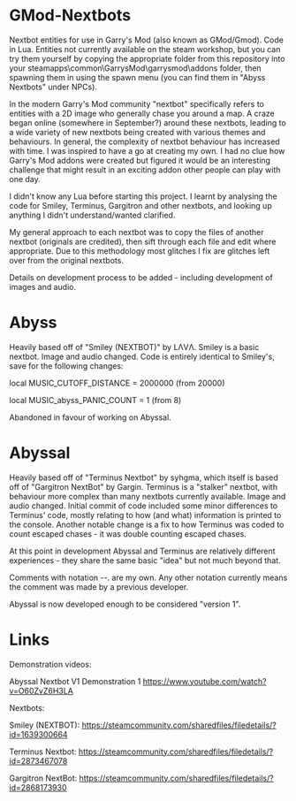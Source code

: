 # GMod-Nextbots
Nextbot entities for use in Garry's Mod (also known as GMod/Gmod). Code in Lua. Entities not currently available on the steam workshop, but you can try them yourself by copying the appropriate folder from this repository into your steamapps\common\GarrysMod\garrysmod\addons folder, then spawning them in using the spawn menu (you can find them in "Abyss Nextbots" under NPCs).

In the modern Garry's Mod community "nextbot" specifically refers to entities with a 2D image who generally chase you around a map. A craze began online (somewhere in September?) around these nextbots, leading to a wide variety of new nextbots being created with various themes and behaviours. In general, the complexity of nextbot behaviour has increased with time. I was inspired to have a go at creating my own. I had no clue how Garry's Mod addons were created but figured it would be an interesting challenge that might result in an exciting addon other people can play with one day.

I didn't know any Lua before starting this project. I learnt by analysing the code for Smiley, Terminus, Gargitron and other nextbots, and looking up anything I didn't understand/wanted clarified.

My general approach to each nextbot was to copy the files of another nextbot (originals are credited), then sift through each file and edit where appropriate. Due to this methodology most glitches I fix are glitches left over from the original nextbots.

Details on development process to be added - including development of images and audio.

# Abyss
Heavily based off of "Smiley (NEXTBOT)" by 󠀡󠀡LΛVΛ. Smiley is a basic nextbot. Image and audio changed. Code is entirely identical to Smiley's, save for the following changes:

local MUSIC_CUTOFF_DISTANCE = 2000000 (from 20000)

local MUSIC_abyss_PANIC_COUNT = 1 (from 8)

Abandoned in favour of working on Abyssal.

# Abyssal
Heavily based off of "Terminus Nextbot" by syhgma, which itself is based off of "Gargitron NextBot" by Gargin. Terminus is a "stalker" nextbot, with behaviour more complex than many nextbots currently available. Image and audio changed. Initial commit of code included some minor differences to Terminus' code, mostly relating to how (and what) information is printed to the console. Another notable change is a fix to how Terminus was coded to count escaped chases - it was double counting escaped chases.

At this point in development Abyssal and Terminus are relatively different experiences - they share the same basic "idea" but not much beyond that.

Comments with notation --. are my own. Any other notation currently means the comment was made by a previous developer.

Abyssal is now developed enough to be considered "version 1".

# Links

Demonstration videos:

Abyssal Nextbot V1 Demonstration 1
https://www.youtube.com/watch?v=O60ZvZ6H3LA

Nextbots:

Smiley (NEXTBOT): https://steamcommunity.com/sharedfiles/filedetails/?id=1639300664

Terminus Nextbot: https://steamcommunity.com/sharedfiles/filedetails/?id=2873467078

Gargitron NextBot: https://steamcommunity.com/sharedfiles/filedetails/?id=2868173930
